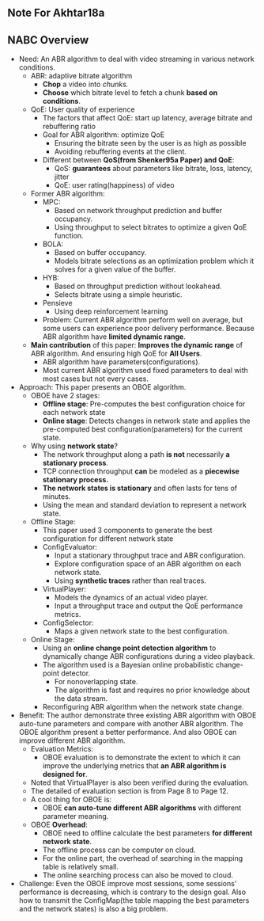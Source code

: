 ## Note For Akhtar18a

## NABC Overview

* Need: An ABR algorithm to deal with video streaming in various network conditions.
  * ABR: adaptive bitrate algorithm
    * **Chop** a video into *chunks.*
    * **Choose** which bitrate level to fetch a chunk **based on conditions**.
  * QoE: User quality of experience
    * The factors that affect QoE: start up latency, average bitrate and rebuffering ratio
    * Goal for ABR algorithm: optimize QoE
      * Ensuring the bitrate seen by the user is as high as possible
      * Avoiding rebuffering events at the client.
    * Different between **QoS(from Shenker95a Paper) and QoE**:
      * QoS: **guarantees** about parameters like bitrate, loss, latency, jitter
      * QoE: user rating(happiness) of video
  * Former ABR algorithm:
    * MPC:
      * Based on network throughput prediction and buffer occupancy.
      * Using throughput to select bitrates to optimize a given QoE function.
    * BOLA:
      * Based on buffer occupancy.
      * Models bitrate selections as an optimization problem which it solves for a given value of the buffer.
    * HYB:
      * Based on throughput prediction without lookahead.
      * Selects bitrate using a simple heuristic.
    * Pensieve
      * Using deep reinforcement learning
    * Problem: Current ABR algorithm perform well on average, but some users can experience poor delivery performance. Because ABR algorithm have **limited dynamic range**.
  * **Main contribution** of this paper: **Improves the dynamic range** of ABR algorithm. And ensuring high QoE for **All Users**.
    * ABR algorithm have parameters(configurations).
    * Most current ABR algorithm used fixed parameters to deal with most cases but not every cases.
* Approach: This paper presents an OBOE algorithm.
  * OBOE have 2 stages:
    * **Offline stage**: Pre-computes the best configuration choice for each network state
    * **Online stage**: Detects changes in network state and applies the pre-computed best configuration(parameters) for the current state.
  * Why using **network state**?
    * The network throughput along a path **is not**  necessarily **a stationary process**.
    * TCP connection throughput **can** be modeled as a **piecewise stationary process.** 
    * **The network states is stationary** and often lasts for tens of minutes.
    * Using the mean and standard deviation to represent a network state.
  * Offline Stage:
    * This paper used 3 components to generate the best configuration for different network state
    * ConfigEvaluator:
      * Input a stationary throughput trace and ABR configuration.
      * Explore configuration space of an ABR algorithm on each network state.
      * Using **synthetic traces** rather than real traces.
    * VirtualPlayer:
      * Models the dynamics of an actual video player.
      * Input a throughput trace and output the QoE performance metrics.
    * ConfigSelector:
      * Maps a given network state to the best configuration.
  * Online Stage:
    * Using an **online change point detection algorithm** to dynamically change ABR configurations during a video playback.
    * The algorithm used is a Bayesian online probabilistic change-point detector.
      * For nonoverlapping state.
      * The algorithm is fast and requires no prior knowledge about the data stream.
    * Reconfiguring ABR algorithm when the network state change.
* Benefit: The author demonstrate three existing ABR algorithm with OBOE auto-tune parameters and compare with another ABR algorithm. The OBOE algorithm present a better performance. And also OBOE can improve different ABR algorithm.
  * Evaluation Metrics:
    * OBOE evaluation is to demonstrate the extent to which it can improve the underlying metrics that **an ABR algorithm is designed for**.
  * Noted that VirtualPlayer is also been verified during the evaluation.
  * The detailed of evaluation section is from Page 8 to Page 12.
  * A cool thing for OBOE is:
    * OBOE **can auto-tune different ABR algorithms** with different parameter meaning.
  * OBOE **Overhead**:
    * OBOE need to offline calculate the best parameters **for different network state**.
    * The offline process can be computer on cloud.
    * For the online part, the overhead of searching in the mapping table is relatively small.
    * The online searching process can also be moved to cloud.
* Challenge: Even the OBOE improve most sessions, some sessions' performance is decreasing, which is contrary to the design goal. Also how to transmit the ConfigMap(the table mapping the best parameters and the network states) is also a big problem.
